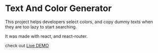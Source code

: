 # Text And Color Generator

This project helps developers select colors, and copy dummy texts when they are too lazy to start searching.

It was made with react, and react-router.

check out [Live DEMO](https://text-color-generator.vercel.app/)
